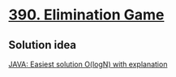 # [390. Elimination Game](https://leetcode.com/problems/elimination-game/)

## Solution idea

[JAVA: Easiest solution O(logN) with explanation](https://leetcode.com/problems/elimination-game/discuss/87119/JAVA%3A-Easiest-solution-O(logN)-with-explanation)